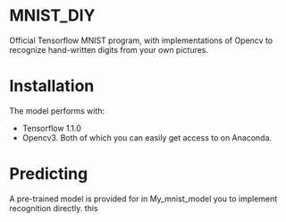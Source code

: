 # MNIST_DIY
Official Tensorflow MNIST program, 
with implementations of Opencv to recognize hand-written digits from your own pictures.


# Installation
The model performs with:
* Tensorflow 1.1.0
* Opencv3.
Both of which you can easily get access to on Anaconda.


# Predicting
A pre-trained model is provided for in My_mnist_model you to implement recognition directly.
  this
